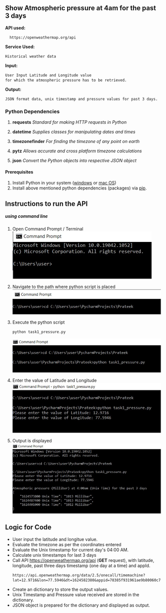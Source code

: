 
## Show Atmospheric pressure at 4am for the past 3 days

**API used:**
```
  https://openweathermap.org/api
```
**Service Used:**
```
Historical weather data
```

**Input:**
```
User Input Latitude and Longitude value
for which the atmospheric pressure has to be retrieved.
```
**Output:**
```
JSON format data, unix timestamp and pressure values for past 3 days.
```

### Python Dependencies

1. **requests**
*Standard for making HTTP requests in Python*

2. **datetime**
*Supplies classes for manipulating dates and times*

3. **timezonefinder**
*For finding the timezone of any point on earth*

4. **pytz**
*Allows accurate and cross platform timezone calculations*

5. **json**
*Convert the Python objects into respective JSON object*

#### Prerequisites
1. Install Python in your system ([windows](https://phoenixnap.com/kb/how-to-install-python-3-windows) or [mac OS](https://flaviocopes.com/python-installation-macos/))
2. Install above mentioned python dependencies (packages) via [pip](https://www.datacamp.com/community/tutorials/python-install-pip).

## Instructions to run the API
##### using command line

1. Open Command Prompt / Terminal
![cmd](images/cmd.jpg)

2. Navigate to the path where python script is placed
![path 01](images/path_01.jpg)

3. Execute the python script
    ```
    python task1_pressure.py
    ```
    ![execute](images/execute.jpg)

4. Enter the value of Latitude and Longitude
    ![input](images/input.jpg)

4. Output is displayed
    ![output](images/output.jpg)

## Logic for Code

- User input the latitude and longitue value.
- Evaluate the timezone as per the coordinates entered
- Evaluate the Unix timestamp for current day's 04:00 AM.
- Calculate unix timestamps for last 3 days
- Call API https://openweathermap.org/api (**GET** request), with latitude, longitude, past three days timestamp (one day at a time) and appId.
    ```
    https://api.openweathermap.org/data/2.5/onecall/timemachine?lat=12.9716&lon=77.5946&dt=1624582380&appid=78385f931961ae9b80060c70d2c7bf6f
    ```
- Create an dictionary to store the output values.
- Unix Timestamp and Pressure value received are stored in the dictionary.
- JSON object is prepared for the dictionary and displayed as output.